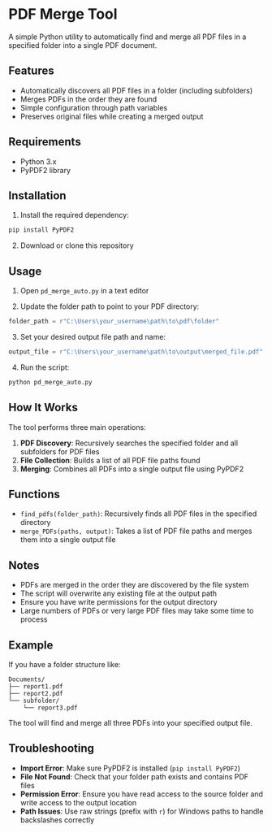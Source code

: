 # PDF Merge Tool

A simple Python utility to automatically find and merge all PDF files in a specified folder into a single PDF document.

## Features

- Automatically discovers all PDF files in a folder (including subfolders)
- Merges PDFs in the order they are found
- Simple configuration through path variables
- Preserves original files while creating a merged output

## Requirements

- Python 3.x
- PyPDF2 library

## Installation

1. Install the required dependency:
```bash
pip install PyPDF2
```

2. Download or clone this repository

## Usage

1. Open `pd_merge_auto.py` in a text editor

2. Update the folder path to point to your PDF directory:
```python
folder_path = r"C:\Users\your_username\path\to\pdf\folder"
```

3. Set your desired output file path and name:
```python
output_file = r"C:\Users\your_username\path\to\output\merged_file.pdf"
```

4. Run the script:
```bash
python pd_merge_auto.py
```

## How It Works

The tool performs three main operations:

1. **PDF Discovery**: Recursively searches the specified folder and all subfolders for PDF files
2. **File Collection**: Builds a list of all PDF file paths found
3. **Merging**: Combines all PDFs into a single output file using PyPDF2

## Functions

- `find_pdfs(folder_path)`: Recursively finds all PDF files in the specified directory
- `merge_PDFs(paths, output)`: Takes a list of PDF file paths and merges them into a single output file

## Notes

- PDFs are merged in the order they are discovered by the file system
- The script will overwrite any existing file at the output path
- Ensure you have write permissions for the output directory
- Large numbers of PDFs or very large PDF files may take some time to process

## Example

If you have a folder structure like:
```
Documents/
├── report1.pdf
├── report2.pdf
└── subfolder/
    └── report3.pdf
```

The tool will find and merge all three PDFs into your specified output file.

## Troubleshooting

- **Import Error**: Make sure PyPDF2 is installed (`pip install PyPDF2`)
- **File Not Found**: Check that your folder path exists and contains PDF files
- **Permission Error**: Ensure you have read access to the source folder and write access to the output location
- **Path Issues**: Use raw strings (prefix with `r`) for Windows paths to handle backslashes correctly
